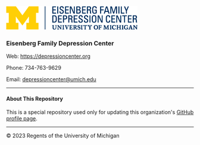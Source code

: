 ![EFDC Logo](https://github.com/DepressionCenter/.github/blob/main/images/EFDCLogo_375w.png "EFDC")

### Eisenberg Family Depression Center

Web: https://depressioncenter.org

Phone: 734-763-9629

Email: depressioncenter@umich.edu

----

#### About This Repository
This is a special repository used only for updating this organization's [GitHub profile page](https://github.com/DepressionCenter/.github/blob/main/profile/README.md).

----
© 2023 Regents of the University of Michigan
